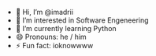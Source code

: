 - 👋 Hi, I’m @imadrii
- 👀 I’m interested in Software Engeneering
- 🌱 I’m currently learning Python
- 😄 Pronouns: he / him
- ⚡ Fun fact: ioknowwww

<!---
imadrii/imadrii is a ✨ special ✨ repository because its `README.md` (this file) appears on your GitHub profile.
You can click the Preview link to take a look at your changes.
--->
